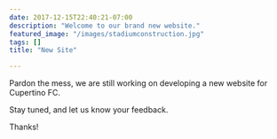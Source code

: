 ```yaml
---
date: 2017-12-15T22:40:21-07:00
description: "Welcome to our brand new website."
featured_image: "/images/stadiumconstruction.jpg"
tags: []
title: "New Site"

---
```


Pardon the mess,
we are still working on developing a new website for Cupertino FC.

Stay tuned, and let us know your feedback.

Thanks!

